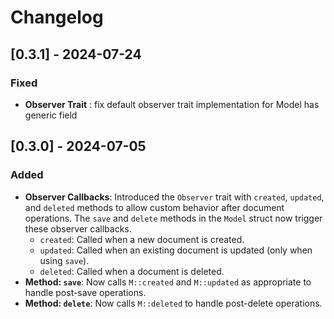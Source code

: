 # Changelog

## [0.3.1] - 2024-07-24

### Fixed
- **Observer Trait** : fix default observer trait implementation for Model has generic field


## [0.3.0] - 2024-07-05

### Added
- **Observer Callbacks**: Introduced the `Observer` trait with `created`, `updated`, and `deleted` methods to allow custom behavior after document operations. The `save` and `delete` methods in the `Model` struct now trigger these observer callbacks.
    - `created`: Called when a new document is created.
    - `updated`: Called when an existing document is updated (only when using `save`).
    - `deleted`: Called when a document is deleted.
- **Method: `save`**: Now calls `M::created` and `M::updated` as appropriate to handle post-save operations.
- **Method: `delete`**: Now calls `M::deleted` to handle post-delete operations.